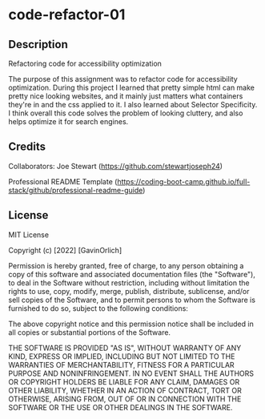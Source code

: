 # code-refactor-01

## Description

Refactoring code for accessibility optimization

The purpose of this assignment was to refactor code for accessibility optimization. During this project I learned that pretty simple html can make pretty nice looking websites, and it mainly just matters what containers they're in and the css applied to it. I also learned about Selector Specificity. I think overall this code solves the problem of looking cluttery, and also helps optimize it for search engines.


## Credits

Collaborators:
Joe Stewart (https://github.com/stewartjoseph24)

Professional README Template (https://coding-boot-camp.github.io/full-stack/github/professional-readme-guide)

## License

MIT License

Copyright (c) [2022] [GavinOrlich]

Permission is hereby granted, free of charge, to any person obtaining a copy
of this software and associated documentation files (the "Software"), to deal
in the Software without restriction, including without limitation the rights
to use, copy, modify, merge, publish, distribute, sublicense, and/or sell
copies of the Software, and to permit persons to whom the Software is
furnished to do so, subject to the following conditions:

The above copyright notice and this permission notice shall be included in all
copies or substantial portions of the Software.

THE SOFTWARE IS PROVIDED "AS IS", WITHOUT WARRANTY OF ANY KIND, EXPRESS OR
IMPLIED, INCLUDING BUT NOT LIMITED TO THE WARRANTIES OF MERCHANTABILITY,
FITNESS FOR A PARTICULAR PURPOSE AND NONINFRINGEMENT. IN NO EVENT SHALL THE
AUTHORS OR COPYRIGHT HOLDERS BE LIABLE FOR ANY CLAIM, DAMAGES OR OTHER
LIABILITY, WHETHER IN AN ACTION OF CONTRACT, TORT OR OTHERWISE, ARISING FROM,
OUT OF OR IN CONNECTION WITH THE SOFTWARE OR THE USE OR OTHER DEALINGS IN THE
SOFTWARE.